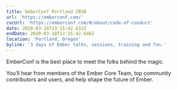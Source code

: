 ```yaml
---
title: EmberConf Portland 2020
url: 'https://emberconf.com/'
cocUrl: 'https://emberconf.com/#/about/code-of-conduct'
date: 2020-03-16T13:15:42.632Z
endDate: 2020-03-18T13:15:42.646Z
location: 'Portland, Oregon'
byline: '3 days of Ember talks, sessions, training and fun.'
---
```


EmberConf is the best place to meet the folks behind the magic.

You’ll hear from members of the Ember Core Team, top community contributors and users, and help shape the future of Ember.
